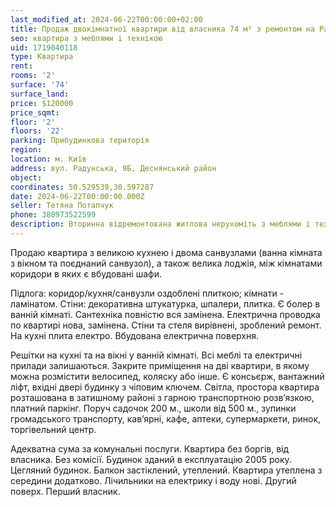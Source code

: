 ```yaml
---
last_modified_at: 2024-06-22T00:00:00+02:00
title: Продаж двокімнатної квартири від власника 74 м² з ремонтом на Радунській
seo: квартира з меблями і технікою
uid: 1719040118
type: Квартира
rent:
rooms: '2'
surface: '74'
surface_land:
price: $120000
price_sqmt:
floor: '2'
floors: '22'
parking: Прибудинкова територія
region:
location: м. Київ
address: вул. Радунська, 9Б, Деснянський район
object:
coordinates: 50.529539,30.597287
date: 2024-06-22T00:00:00.000Z
seller: Тетяна Потапчук
phone: 380973522599
description: Вторинна відремонтована житлова нерухоміть з меблями і технікою, житло придатне і готове для проживання
---
```


Продаю квартира з великою кухнею і двома санвузлами (ванна кімната з вікном та поєднаний санвузол), а також велика лоджія, між кімнатами коридори в яких є вбудовані шафи.

Підлога: коридор/кухня/санвузли оздоблені плиткою; кімнати - ламінатом. Стіни: декоративна штукатурка, шпалери, плитка. Є болер в ванній кімнаті. Сантехніка повністю вся замінена. Електрична проводка по квартирі нова, замінена. Стіни та стеля вирівнені, зроблений ремонт. На кухні плита електро. Вбудована електрична поверхня.

Решітки на кухні та на вікні у ванній кімнаті. Всі меблі та електричні прилади залишаються. Закрите приміщення на дві квартири, в якому можна розмістити велосипед, коляску або інше. Є консьєрж, вантажний ліфт, вхідні двері будинку з чіповим ключем. Світла, простора квартира розташована в затишному районі з гарною транспортною розвʼязкою, платний паркінг. Поруч садочок 200 м., школи від 500 м., зупинки громадського транспорту, кавʼярні, кафе, аптеки, супермаркети, ринок, торгівельний центр.

Адекватна сума за комунальні послуги. Квартира без боргів, від власника. Без комісії. Будинок зданий в експлуатацію 2005 року. Цегляний будинок. Балкон застіклений, утеплений. Квартира утеплена з середини додатково. Лічильники на електрику і воду нові. Другий поверх. Перший власник.
